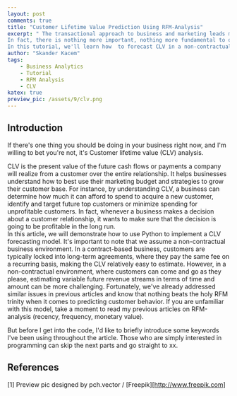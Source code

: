 ```yaml
---
layout: post
comments: true
title: "Customer Lifetime Value Prediction Using RFM-Analysis"
excerpt: " The transactional approach to business and marketing leads most managers to focus on the wrong thing - the next transaction. So they become fixated with marketing mix and core products. Performance is then measured by metrics such as conversion rate, cost per acquisition, sales growth, or market share, and they forget what matters most: the customer. 
In fact, there is nothing more important, nothing more fundamental to our business than a long-term relationship with our high-value customers. So marketing becomes an interaction aimed at building, maintaining and improving those relationships. And at the heart of customer relationship lies Customer Lifetime Value (CLV). 
In this tutorial, we'll learn how  to forecast CLV in a non-contractual setting based on RFM-Analysis and first-order Markov chain."
author: "Skander Kacem"
tags: 
    - Business Analytics
    - Tutorial
    - RFM Analysis
    - CLV
katex: true
preview_pic: /assets/9/clv.png
---
```


## Introduction

If there's one thing you should be doing in your business right now, and I'm willing to bet you're not, it's Customer lifetime value (CLV) analysis.  

CLV is the present value of the future cash flows or payments a company will realize from a customer over the entire relationship. It helps businesses understand how to best use their marketing budget and strategies to grow their customer base. For instance, by understanding CLV, a business can determine how much it can afford to spend to acquire a new customer, identify and target future top customers or minimize spending for unprofitable customers.
In fact, whenever a business makes a decision about a customer relationship, it wants to make sure that the decision is going to be profitable in the long run.  
In this article, we will demonstrate how to use Python to implement a CLV forecasting model. It's important to note that we assume a non-contractual business environment. In a contract-based business, customers are typically locked into long-term agreements, where they pay the same fee on a recurring basis, making the CLV relatively easy to estimate. However, in a non-contractual environment, where customers can come and go as they please, estimating variable future revenue streams in terms of time and amount can be more challenging.
Fortunately, we've already addressed similar issues in previous articles and know that nothing beats the holy RFM trinity when it comes to predicting customer behavior. If you are unfamiliar with this model, take a moment to read my previous articles on RFM-analysis (recency, frequency, monetary value).  

But before I get into the code, I'd like to briefly introduce some keywords I've been using throughout the article. Those who are simply interested in programming can skip the next parts and go straight to xx.

 

## References

[1] Preview pic designed by pch.vector / [Freepik][http://www.freepik.com]